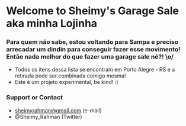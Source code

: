 # Welcome to Sheimy's Garage Sale aka minha Lojinha

### Para quem não sabe, estou voltando para Sampa e preciso arrecadar um dindin para conseguir fazer esse movimento! Então nada melhor do que fazer uma garage sale né?! \o/
     
   - Todos os itens dessa lista se encontram em Porto Alegre - RS e a retirada pode ser combinada comigo mesma!
   - Este é um projeto experimental, be kind! :)

### Support or Contact

- sheimyrahman@gmail.com (e-mail)
- @Sheimy_Rahman (Twitter)
